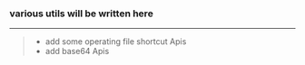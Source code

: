 ### various utils will be written here
***
> - add some operating file  shortcut  Apis
> - add base64 Apis

